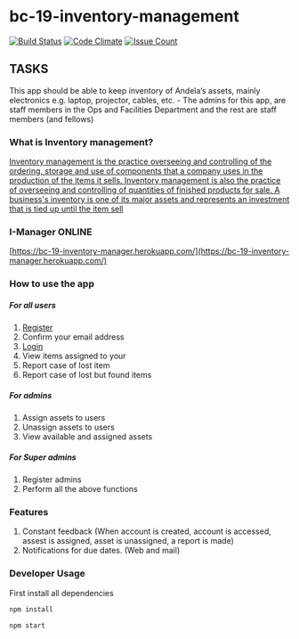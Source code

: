 # bc-19-inventory-management

[![Build Status](https://travis-ci.org/ajudensi/bc-19-inventory-management.svg?branch=master)](https://travis-ci.org/ajudensi/bc-19-inventory-management)
[![Code Climate](https://codeclimate.com/github/ajudensi/bc-19-inventory-management/badges/gpa.svg)](https://codeclimate.com/github/ajudensi/bc-19-inventory-management)
[![Issue Count](https://codeclimate.com/github/ajudensi/bc-19-inventory-management/badges/issue_count.svg)](https://codeclimate.com/github/ajudensi/bc-19-inventory-management)

## TASKS
This app should be able to keep inventory of Andela’s assets, mainly electronics e.g. laptop, projector, cables, etc. - The admins for this app, are staff members in the Ops and Facilities Department and the rest are staff members (and fellows)

### What is Inventory management?
[Inventory management is the practice overseeing and controlling of the ordering, storage and use of components that a company uses in the production of the items it sells. Inventory management is also the practice of overseeing and controlling of quantities of finished products for sale. A business's inventory is one of its major assets and represents an investment that is tied up until the item sell](http://www.investopedia.com/terms/i/inventory-management.asp#ixzz4ZaIpXMFu )

### I-Manager ONLINE
[https://bc-19-inventory-manager.herokuapp.com/](https://bc-19-inventory-manager.herokuapp.com/)

### How to use the app

##### For all users
1. [Register](https://bc-19-inventory-manager.herokuapp.com/register)
2. Confirm your email address
3. [Login](https://bc-19-inventory-manager.herokuapp.com/login)
4. View items assigned to your
5. Report case of lost item
6. Report case of lost but found items

##### For admins
1. Assign assets to users
2. Unassign assets to users
3. View available and assigned assets

##### For Super admins
1. Register admins
2. Perform all the above functions

### Features
1. Constant feedback (When account is created, account is accessed, assest is assigned, asset is unassigned, a report is made)
2. Notifications for due dates. (Web and mail)

### Developer Usage
First install all dependencies

```javascript
npm install
```

```javascript
npm start
```

